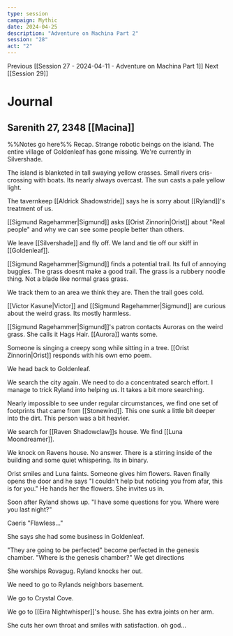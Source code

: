 ```yaml
---
type: session
campaign: Mythic
date: 2024-04-25
description: "Adventure on Machina Part 2"
session: "28"
act: "2"
---
```

Previous [[Session 27 - 2024-04-11 - Adventure on Machina Part 1]]
Next [[Session 29]]

# Journal
## Sarenith 27, 2348 [[Macina]]
%%Notes go here%%
Recap. Strange robotic beings on the island.  The entire village of Goldenleaf has gone missing. We're currently in Silvershade. 

The island is blanketed in tall swaying yellow crasses. Small rivers cris-crossing with boats. Its nearly always overcast. The sun casts a pale yellow light.

The tavernkeep [[Aldrick Shadowstride]] says he is sorry about [[Ryland]]'s treatment of us.

[[Sigmund Ragehammer|Sigmund]] asks [[Orist Zinnorin|Orist]] about "Real people" and why we can see some people better than others. 

We leave [[Silvershade]] and fly off. We land and tie off our skiff in [[Goldenleaf]]. 

[[Sigmund Ragehammer|Sigmund]] finds a potential trail. Its full of annoying buggies. The grass doesnt make a good trail. The grass is a rubbery noodle thing. Not a blade like normal grass grass.

We track them to an area we think they are. Then the trail goes cold.

[[Victor Kasune|Victor]] and [[Sigmund Ragehammer|Sigmund]] are curious about the weird grass. Its mostly harmless.

[[Sigmund Ragehammer|Sigmund]]'s patron contacts Auroras on the weird grass. She calls it Hags Hair. [[Aurora]] wants some.

Someone is singing a creepy song while sitting in a tree. [[Orist Zinnorin|Orist]] responds with his own emo poem. 

We head back to Goldenleaf. 

We search the city again. We need to do a concentrated search effort. I manage to trick Ryland into helping us. It takes a bit more searching.

Nearly impossible to see under regular circumstances, we find one set of footprints that came from [[Stonewind]]. This one sunk a little bit deeper into the dirt. This person was a bit heavier.

We search for [[Raven Shadowclaw]]s house. We find [[Luna Moondreamer]].  

We knock on Ravens house. No answer. There is a stirring inside of the building and some quiet whispering. Its in binary.

Orist smiles and Luna faints. Someone gives him flowers. Raven finally opens the door and he says "I couldn't help but noticing you from afar, this is for you." He hands her the flowers. She invites us in.

Soon after Ryland shows up. "I have some questions for you. Where were you last night?"

Caeris "Flawless..."

She says she had some business in Goldenleaf. 

"They are going to be perfected"
become perfected in the genesis chamber. 
"Where is the genesis chamber?" We get directions

She worships Rovagug. Ryland knocks her out.

We need to go to Rylands neighbors basement.

We go to Crystal Cove.

We go to [[Eira Nightwhisper]]'s house.
She has extra joints on her arm.

She cuts her own throat and smiles with satisfaction. oh god...

